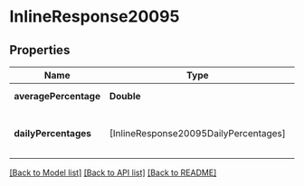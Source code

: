 # InlineResponse20095

## Properties
Name | Type | Description | Notes
------------ | ------------- | ------------- | -------------
**averagePercentage** | **Double** | Average percentage. | [optional] 
**dailyPercentages** | [InlineResponse20095DailyPercentages] | The crash-free percentage per day. | [optional] 

[[Back to Model list]](../README.md#documentation-for-models) [[Back to API list]](../README.md#documentation-for-api-endpoints) [[Back to README]](../README.md)


